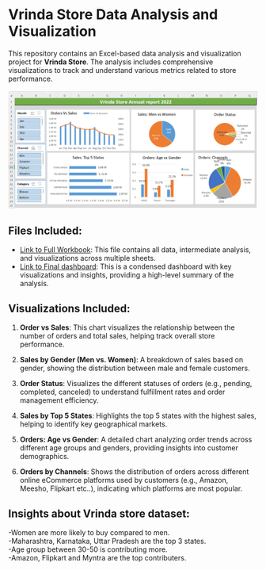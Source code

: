 # Vrinda Store Data Analysis and Visualization

This repository contains an Excel-based data analysis and visualization project for **Vrinda Store**. The analysis includes comprehensive visualizations to track and understand various metrics related to store performance.<br>
<br>
![Dashboard Image](Capture_of_final_dashboard.PNG)


## Files Included:
- [Link to Full Workbook](Vrinda_Store_Data_Analysis(Full_Workbook).xlsx): This file contains all data, intermediate analysis, and visualizations across multiple sheets.
- [Link to Final dashboard](Vrinda_Store(FinalDashboard).xlsx): This is a condensed dashboard with key visualizations and insights, providing a high-level summary of the analysis.

## Visualizations Included:

1. **Order vs Sales**: This chart visualizes the relationship between the number of orders and total sales, helping track overall store performance.
   
2. **Sales by Gender (Men vs. Women)**: A breakdown of sales based on gender, showing the distribution between male and female customers.

3. **Order Status**: Visualizes the different statuses of orders (e.g., pending, completed, canceled) to understand fulfillment rates and order management efficiency.

4. **Sales by Top 5 States**: Highlights the top 5 states with the highest sales, helping to identify key geographical markets.

5. **Orders: Age vs Gender**: A detailed chart analyzing order trends across different age groups and genders, providing insights into customer demographics.

6. **Orders by Channels**: Shows the distribution of orders across different online eCommerce platforms used by customers (e.g., Amazon, Meesho, Flipkart etc..), indicating which platforms are most popular.

## Insights about Vrinda store dataset:
-Women are more likely to buy compared to men.<br>
-Maharashtra, Karnataka, Uttar Pradesh are the top 3 states.<br>
-Age group between 30-50 is contributing more.<br>
-Amazon, Flipkart and Myntra are the top contributers.
